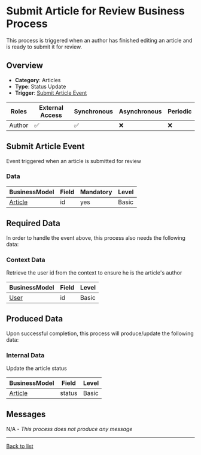 # Submit Article for Review Business Process
This process is triggered when an author has finished editing an article and is ready to submit it for review.

## Overview
 - **Category**: Articles
 - **Type**: Status Update
 - **Trigger**: [Submit Article Event](#submit-article-event)

| Roles | External Access | Synchronous | Asynchronous | Periodic |
| ----- | --------------- | ----------- | ------------ | -------- |
| Author | :white_check_mark: | :white_check_mark: | :x: | :x:

## Submit Article Event
Event triggered when an article is submitted for review
### Data
    
| BusinessModel | Field | Mandatory | Level |
| ------------- | ----- | --------- | ----- |
| [Article](../DataModel/Overview.md#article) | id | yes | Basic |

## Required Data
In order to handle the event above, this process also needs the following data:
### Context Data
Retrieve the user id from the context to ensure he is the article&#039;s author

| BusinessModel | Field | Level |
| ------------- | ----- | ----- |
| [User](../DataModel/Overview.md#user) | id | Basic |



## Produced Data
Upon successful completion, this process will produce/update the following data:

### Internal Data
Update the article status

| BusinessModel | Field | Level |
| ------------- | ----- | ----- |
| [Article](../DataModel/Overview.md#article) | status | Basic |


## Messages
N/A - *This process does not produce any message*

---
[Back to list](Overview.md)